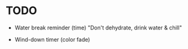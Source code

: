 # TODO

* Water break reminder (time) "Don't dehydrate, drink water & chill"

* Wind-down timer (color fade)

